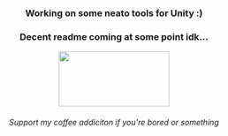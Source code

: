 <h3 align="center">Working on some neato tools for Unity :)</h3>
<h3 align="center">Decent readme coming at some point idk...</h3>

<p align="center" >
  <a href="https://ko-fi.com/L3L026UOE">
    <img width="200" height="100" src="https://ko-fi.com/img/githubbutton_sm.svg">
  </a>
</p>
<h6 align="center">Support my coffee addiciton if you're bored or something</h6>




<!--
**WooshiiDev/WooshiiDev** is a ✨ _special_ ✨ repository because its `README.md` (this file) appears on your GitHub profile.

Here are some ideas to get you started:

- 🔭 I’m currently working on ...
- 🌱 I’m currently learning ...
- 👯 I’m looking to collaborate on ...
- 🤔 I’m looking for help with ...
- 💬 Ask me about ...
- 📫 How to reach me: ...
- 😄 Pronouns: ...
- ⚡ Fun fact: ...
-->
